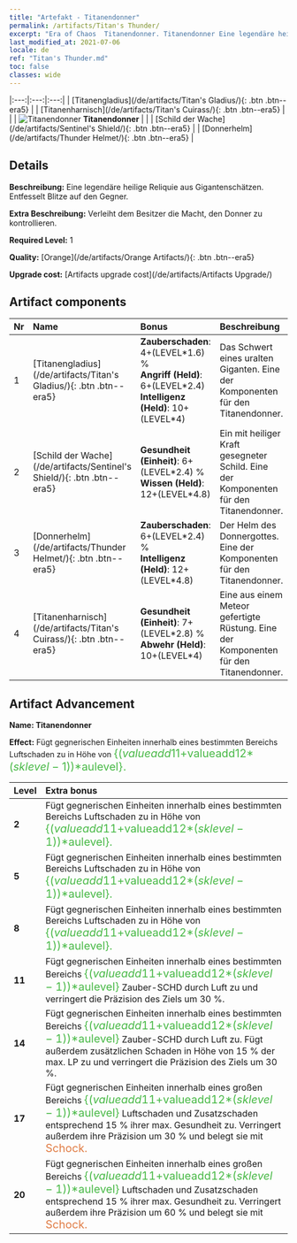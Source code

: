 ```yaml
---
title: "Artefakt - Titanendonner"
permalink: /artifacts/Titan's Thunder/
excerpt: "Era of Chaos  Titanendonner. Titanendonner Eine legendäre heilige Reliquie aus Gigantenschätzen. Entfesselt Blitze auf den Gegner."
last_modified_at: 2021-07-06
locale: de
ref: "Titan's Thunder.md"
toc: false
classes: wide
---
```


  |:---:|:---:|:---:| 
  |  [Titanengladius](/de/artifacts/Titan's Gladius/){: .btn .btn--era5} |   |  [Titanenharnisch](/de/artifacts/Titan's Cuirass/){: .btn .btn--era5} | 
  |   | ![Titanendonner](/images/t/icon_artifact_42.png) **Titanendonner** |  | 
  |  [Schild der Wache](/de/artifacts/Sentinel's Shield/){: .btn .btn--era5} |   |  [Donnerhelm](/de/artifacts/Thunder Helmet/){: .btn .btn--era5} | 


## Details

 **Beschreibung:** Eine legendäre heilige Reliquie aus Gigantenschätzen. Entfesselt Blitze auf den Gegner.

 **Extra Beschreibung:** Verleiht dem Besitzer die Macht, den Donner zu kontrollieren.

 **Required Level:** 1

 **Quality:** [Orange](/de/artifacts/Orange Artifacts/){: .btn .btn--era5}

 **Upgrade cost:** [Artifacts upgrade cost](/de/artifacts/Artifacts Upgrade/)



## Artifact components

  | Nr |    Name    |   Bonus | Beschreibung | 
  |:---|:-----------|:--------|:------------| 
  | 1 | [Titanengladius](/de/artifacts/Titan's Gladius/){: .btn .btn--era5} | **Zauberschaden**: 4+(LEVEL\*1.6) %<br/>**Angriff (Held)**: 6+(LEVEL\*2.4)<br/>**Intelligenz (Held)**: 10+(LEVEL\*4) | Das Schwert eines uralten Giganten. Eine der Komponenten für den Titanendonner. | 
  | 2 | [Schild der Wache](/de/artifacts/Sentinel's Shield/){: .btn .btn--era5} | **Gesundheit (Einheit)**: 6+(LEVEL\*2.4) %<br/>**Wissen (Held)**: 12+(LEVEL\*4.8) | Ein mit heiliger Kraft gesegneter Schild. Eine der Komponenten für den Titanendonner. | 
  | 3 | [Donnerhelm](/de/artifacts/Thunder Helmet/){: .btn .btn--era5} | **Zauberschaden**: 6+(LEVEL\*2.4) %<br/>**Intelligenz (Held)**: 12+(LEVEL\*4.8) | Der Helm des Donnergottes. Eine der Komponenten für den Titanendonner. | 
  | 4 | [Titanenharnisch](/de/artifacts/Titan's Cuirass/){: .btn .btn--era5} | **Gesundheit (Einheit)**: 7+(LEVEL\*2.8) %<br/>**Abwehr (Held)**: 10+(LEVEL\*4) | Eine aus einem Meteor gefertigte Rüstung. Eine der Komponenten für den Titanendonner. | 


## Artifact Advancement

 **Name: Titanendonner**

 **Effect:** Fügt gegnerischen Einheiten innerhalb eines bestimmten Bereichs Luftschaden zu in Höhe von <span style="color: #48b946;font-size:20px">{($valueadd11+$valueadd12*($sklevel-1))*$aulevel}.</span>

  |  Level  |    Extra bonus  | 
  |:--------|:----------------| 
  | **2** | Fügt gegnerischen Einheiten innerhalb eines bestimmten Bereichs Luftschaden zu in Höhe von <span style="color: #48b946;font-size:20px">{($valueadd11+$valueadd12*($sklevel-1))*$aulevel}.</span> | 
  | **5** | Fügt gegnerischen Einheiten innerhalb eines bestimmten Bereichs Luftschaden zu in Höhe von <span style="color: #48b946;font-size:20px">{($valueadd11+$valueadd12*($sklevel-1))*$aulevel}.</span> | 
  | **8** | Fügt gegnerischen Einheiten innerhalb eines bestimmten Bereichs Luftschaden zu in Höhe von <span style="color: #48b946;font-size:20px">{($valueadd11+$valueadd12*($sklevel-1))*$aulevel}.</span> | 
  | **11** | Fügt gegnerischen Einheiten innerhalb eines bestimmten Bereichs <span style="color: #48b946;font-size:20px">{($valueadd11+$valueadd12*($sklevel-1))*$aulevel}</span> Zauber-SCHD durch Luft zu und verringert die Präzision des Ziels um 30 %. | 
  | **14** | Fügt gegnerischen Einheiten innerhalb eines bestimmten Bereichs <span style="color: #48b946;font-size:20px">{($valueadd11+$valueadd12*($sklevel-1))*$aulevel}</span> Zauber-SCHD durch Luft zu. Fügt außerdem zusätzlichen Schaden in Höhe von 15 % der max. LP zu und verringert die Präzision des Ziels um 30 %. | 
  | **17** | Fügt gegnerischen Einheiten innerhalb eines großen Bereichs <span style="color: #48b946;font-size:20px">{($valueadd11+$valueadd12*($sklevel-1))*$aulevel}</span> Luftschaden und Zusatzschaden entsprechend 15 % ihrer max. Gesundheit zu. Verringert außerdem ihre Präzision um 30 % und belegt sie mit <span style="color: #e07c44;font-size:20px">Schock.</span> | 
  | **20** | Fügt gegnerischen Einheiten innerhalb eines großen Bereichs <span style="color: #48b946;font-size:20px">{($valueadd11+$valueadd12*($sklevel-1))*$aulevel}</span> Luftschaden und Zusatzschaden entsprechend 15 % ihrer max. Gesundheit zu. Verringert außerdem ihre Präzision um 60 % und belegt sie mit <span style="color: #e07c44;font-size:20px">Schock.</span> | 
